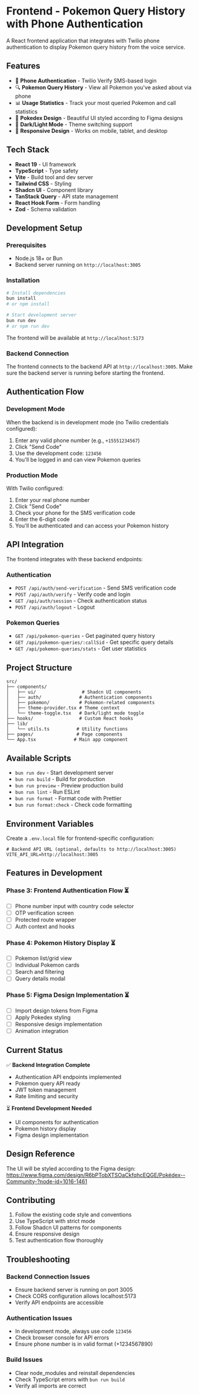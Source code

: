 # Frontend - Pokemon Query History with Phone Authentication

A React frontend application that integrates with Twilio phone authentication to display Pokemon query history from the voice service.

## Features

- 📱 **Phone Authentication** - Twilio Verify SMS-based login
- 🔍 **Pokemon Query History** - View all Pokemon you've asked about via phone
- 📊 **Usage Statistics** - Track your most queried Pokemon and call statistics
- 🎨 **Pokedex Design** - Beautiful UI styled according to Figma designs
- 🌙 **Dark/Light Mode** - Theme switching support
- 📱 **Responsive Design** - Works on mobile, tablet, and desktop

## Tech Stack

- **React 19** - UI framework
- **TypeScript** - Type safety
- **Vite** - Build tool and dev server
- **Tailwind CSS** - Styling
- **Shadcn UI** - Component library
- **TanStack Query** - API state management
- **React Hook Form** - Form handling
- **Zod** - Schema validation

## Development Setup

### Prerequisites

- Node.js 18+ or Bun
- Backend server running on `http://localhost:3005`

### Installation

```bash
# Install dependencies
bun install
# or npm install

# Start development server
bun run dev
# or npm run dev
```

The frontend will be available at `http://localhost:5173`

### Backend Connection

The frontend connects to the backend API at `http://localhost:3005`. Make sure the backend server is running before starting the frontend.

## Authentication Flow

### Development Mode

When the backend is in development mode (no Twilio credentials configured):

1. Enter any valid phone number (e.g., `+15551234567`)
2. Click "Send Code"
3. Use the development code: `123456`
4. You'll be logged in and can view Pokemon queries

### Production Mode

With Twilio configured:

1. Enter your real phone number
2. Click "Send Code"
3. Check your phone for the SMS verification code
4. Enter the 6-digit code
5. You'll be authenticated and can access your Pokemon history

## API Integration

The frontend integrates with these backend endpoints:

### Authentication
- `POST /api/auth/send-verification` - Send SMS verification code
- `POST /api/auth/verify` - Verify code and login
- `GET /api/auth/session` - Check authentication status
- `POST /api/auth/logout` - Logout

### Pokemon Queries
- `GET /api/pokemon-queries` - Get paginated query history
- `GET /api/pokemon-queries/:callSid` - Get specific query details
- `GET /api/pokemon-queries/stats` - Get user statistics

## Project Structure

```
src/
├── components/
│   ├── ui/                 # Shadcn UI components
│   ├── auth/              # Authentication components
│   ├── pokemon/           # Pokemon-related components
│   ├── theme-provider.tsx # Theme context
│   └── theme-toggle.tsx   # Dark/light mode toggle
├── hooks/                 # Custom React hooks
├── lib/
│   └── utils.ts          # Utility functions
├── pages/                # Page components
└── App.tsx              # Main app component
```

## Available Scripts

- `bun run dev` - Start development server
- `bun run build` - Build for production
- `bun run preview` - Preview production build
- `bun run lint` - Run ESLint
- `bun run format` - Format code with Prettier
- `bun run format:check` - Check code formatting

## Environment Variables

Create a `.env.local` file for frontend-specific configuration:

```env
# Backend API URL (optional, defaults to http://localhost:3005)
VITE_API_URL=http://localhost:3005
```

## Features in Development

### Phase 3: Frontend Authentication Flow ⏳
- [ ] Phone number input with country code selector
- [ ] OTP verification screen
- [ ] Protected route wrapper
- [ ] Auth context and hooks

### Phase 4: Pokemon History Display ⏳
- [ ] Pokemon list/grid view
- [ ] Individual Pokemon cards
- [ ] Search and filtering
- [ ] Query details modal

### Phase 5: Figma Design Implementation ⏳
- [ ] Import design tokens from Figma
- [ ] Apply Pokedex styling
- [ ] Responsive design implementation
- [ ] Animation integration

## Current Status

✅ **Backend Integration Complete**
- Authentication API endpoints implemented
- Pokemon query API ready
- JWT token management
- Rate limiting and security

⏳ **Frontend Development Needed**
- UI components for authentication
- Pokemon history display
- Figma design implementation

## Design Reference

The UI will be styled according to the Figma design:
https://www.figma.com/design/R6bPTobXTSOaCkfqhcEQGE/Pokédex--Community-?node-id=1016-1461

## Contributing

1. Follow the existing code style and conventions
2. Use TypeScript with strict mode
3. Follow Shadcn UI patterns for components
4. Ensure responsive design
5. Test authentication flow thoroughly

## Troubleshooting

### Backend Connection Issues
- Ensure backend server is running on port 3005
- Check CORS configuration allows localhost:5173
- Verify API endpoints are accessible

### Authentication Issues
- In development mode, always use code `123456`
- Check browser console for API errors
- Ensure phone number is in valid format (+1234567890)

### Build Issues
- Clear node_modules and reinstall dependencies
- Check TypeScript errors with `bun run build`
- Verify all imports are correct